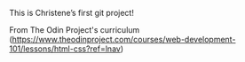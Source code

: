 This is Christene’s first git project! 

From The Odin Project's curriculum (https://www.theodinproject.com/courses/web-development-101/lessons/html-css?ref=lnav)